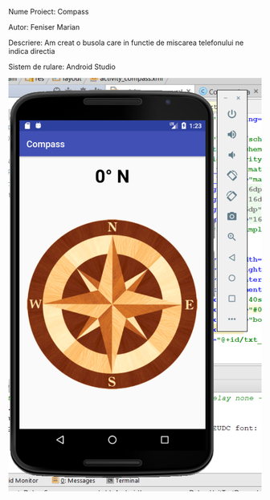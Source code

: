 Nume Proiect: Compass

Autor: Feniser Marian

Descriere: Am creat o busola care in functie de miscarea telefonului ne indica directia

Sistem de rulare: Android Studio

![Image description](https://github.com/mirika1995/Compass2/blob/master/compass.png)
